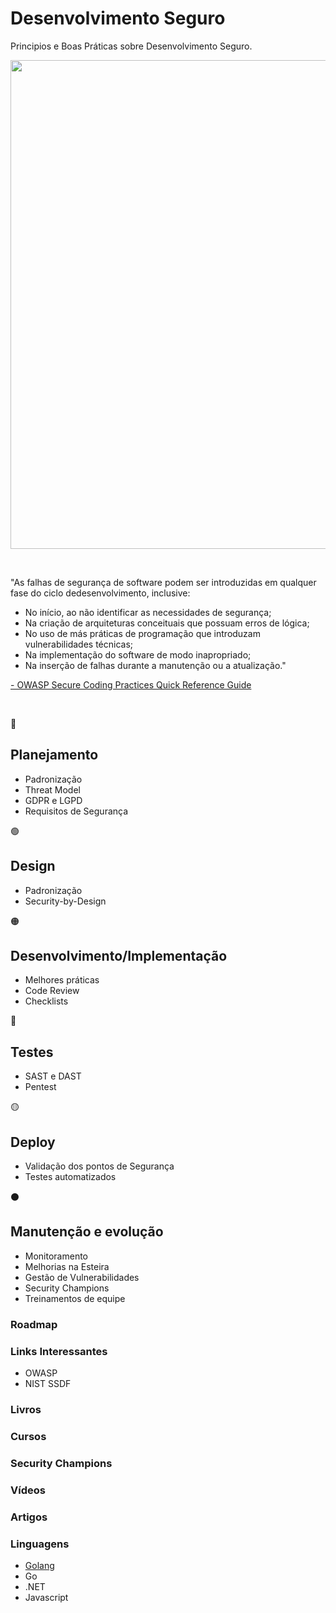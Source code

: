 # Desenvolvimento Seguro
Principios e Boas Práticas sobre Desenvolvimento Seguro. 

<p align="center">  
<img src="https://res.cloudinary.com/hy4kyit2a/f_auto,fl_lossy,q_70/learn/modules/application-security-planning/protect-applications-with-a-secure-development-lifecycle/images/e5e5b7bb90e48733c284c5055cf9bf39_ck-4-iu-960-a-000-j-12-b-14-dzue-69-x.png" width="782"/>

</p>

<br />

 "As   falhas   de   segurança   de   software   podem   ser   introduzidas   em   qualquer   fase   do   ciclo   dedesenvolvimento, inclusive:
 
- No início, ao não identificar as necessidades de segurança;
- Na criação de arquiteturas conceituais que possuam erros de lógica;
- No uso de más práticas de programação que introduzam vulnerabilidades técnicas;
- Na implementação do software de modo inapropriado;
- Na inserção de falhas durante a manutenção ou a atualização."
  
[- OWASP Secure Coding Practices  Quick Reference Guide](https://owasp.org/www-project-secure-coding-practices-quick-reference-guide/migrated_content)


<br />

:large_blue_circle: 
## Planejamento

- Padronização 
- Threat Model 
- GDPR e LGPD 
- Requisitos de Segurança

:green_circle: 
## Design

- Padronização
- Security-by-Design

:orange_circle:   
## Desenvolvimento/Implementação

- Melhores práticas 
- Code Review 
- Checklists 

:red_circle:  
## Testes

- SAST e DAST 
- Pentest 

:yellow_circle:  
## Deploy

- Validação dos pontos de Segurança 
- Testes automatizados

:black_circle:  
## Manutenção e evolução

- Monitoramento 
- Melhorias na Esteira 
- Gestão de Vulnerabilidades 
- Security Champions 
- Treinamentos de equipe 

### Roadmap 

### Links Interessantes 
- OWASP 
- NIST SSDF

### Livros 

### Cursos 

### Security Champions 

### Vídeos 

### Artigos 

### Linguagens 

- [Golang](https://github.com/wh0isdxk/DesenvolvimentoSeguro/blob/main/GolangSecurity.md)
- Go 
- .NET 
- Javascript
